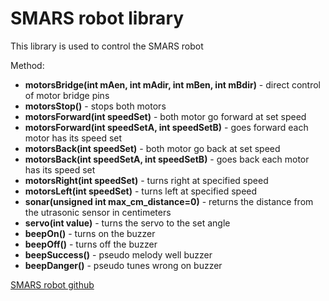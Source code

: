 # SMARS robot library

This library is used to control the SMARS robot

Method:
- **motorsBridge(int mAen, int mAdir, int mBen, int mBdir)** - direct control of motor bridge pins
- **motorsStop()** - stops both motors 
- **motorsForward(int speedSet)** - both motor go forward at set speed
- **motorsForward(int speedSetA, int speedSetB)** - goes forward each motor has its speed set
- **motorsBack(int speedSet)** - both motor go back at set speed
- **motorsBack(int speedSetA, int speedSetB)** - goes back each motor has its speed set
- **motorsRight(int speedSet)** - turns right at specified speed
- **motorsLeft(int speedSet)** - turns left at specified speed
- **sonar(unsigned int max_cm_distance=0)** - returns the distance from the utrasonic sensor in centimeters
- **servo(int value)** - turns the servo to the set angle
- **beepOn()** - turns on the buzzer
- **beepOff()** - turns off the buzzer
- **beepSuccess()** - pseudo melody well buzzer
- **beepDanger()** - pseudo tunes wrong on buzzer

[SMARS robot github](https://github.com/jerabina/SMARS)